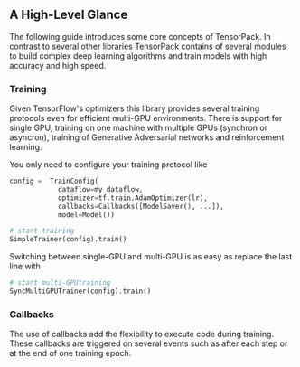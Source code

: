 
## A High-Level Glance

The following guide introduces some core concepts of TensorPack. In contrast to several other libraries TensorPack contains of several modules to build complex deep learning algorithms and train models with high accuracy and high speed.

### Training
Given TensorFlow's optimizers this library provides several training protocols even for efficient multi-GPU environments. There is support for single GPU, training on one machine with multiple GPUs (synchron or asyncron), training of Generative Adversarial networks and reinforcement learning.

You only need to configure your training protocol like

````python
config =  TrainConfig(
            dataflow=my_dataflow,
            optimizer=tf.train.AdamOptimizer(lr),
            callbacks=Callbacks([ModelSaver(), ...]),
            model=Model())

# start training
SimpleTrainer(config).train()
````

Switching between single-GPU and multi-GPU is as easy as replace the last line with

````python
# start multi-GPUtraining
SyncMultiGPUTrainer(config).train()
````

### Callbacks

The use of callbacks add the flexibility to execute code during training. These callbacks are triggered on several events such as after each step or at the end of one training epoch.
